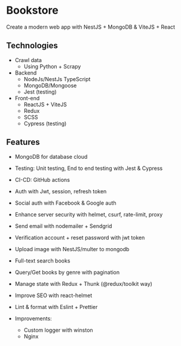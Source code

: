 # Bookstore

Create a modern web app with NestJS + MongoDB & ViteJS + React

## Technologies
- Crawl data
  - Using Python + Scrapy
- Backend
  - NodeJs/NestJs TypeScript
  - MongoDB/Mongoose
  - Jest (testing)
- Front-end
  - ReactJS + ViteJS
  - Redux
  - SCSS
  - Cypress (testing)

## Features
- MongoDB for database cloud
- Testing: Unit testing, End to end testing with Jest & Cypress
- CI-CD: GitHub actions
- Auth with Jwt, session, refresh  token
- Social auth with Facebook & Google auth
- Enhance server security with helmet, csurf, rate-limit, proxy
- Send email with nodemailer + Sendgrid
- Verification account + reset password with jwt token
- Upload image with NestJS/multer to mongodb
- Full-text search books
- Query/Get books by genre with pagination
- Manage state with Redux + Thunk (@redux/toolkit way)
- Improve SEO with react-helmet
- Lint & format with Eslint + Prettier

- Improvements:
  - Custom logger with winston
  - Nginx
